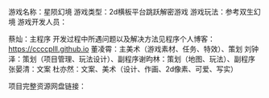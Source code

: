 游戏名称：星陨幻境
游戏类型：2d横板平台跳跃解密游戏
游戏玩法：参考双生幻境
游戏开发人员：

蔡灿：主程序​  开发过程中所遇问题以及解决方法见程序个人博客：https://ccccplll.github.io
董凌霄：主美术（游戏素材、任务、特效）、策划
刘钟泽：策划（项目管理、玩法设计）、副程序​
谢昀林：策划（地图、玩法）、副程序​
张晏清：文案
杜亦然：文案、美术（设计、作画、2d像素、可爱、写实）​

项目完整资源网盘链接：
